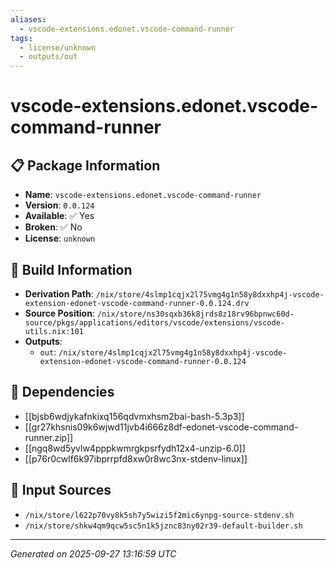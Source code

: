 ```yaml
---
aliases:
  - vscode-extensions.edonet.vscode-command-runner
tags:
  - license/unknown
  - outputs/out
---
```


# vscode-extensions.edonet.vscode-command-runner

## 📋 Package Information

- **Name**: `vscode-extensions.edonet.vscode-command-runner`
- **Version**: `0.0.124`
- **Available**: ✅ Yes
- **Broken**: ✅ No
- **License**: `unknown`

## 🔧 Build Information

- **Derivation Path**: `/nix/store/4slmp1cqjx2l75vmg4g1n58y8dxxhp4j-vscode-extension-edonet-vscode-command-runner-0.0.124.drv`
- **Source Position**: `/nix/store/ns30sqxb36k8jrds8z18rv96bpnwc60d-source/pkgs/applications/editors/vscode/extensions/vscode-utils.nix:101`
- **Outputs**:
  - `out`:  `/nix/store/4slmp1cqjx2l75vmg4g1n58y8dxxhp4j-vscode-extension-edonet-vscode-command-runner-0.0.124`

## 🔗 Dependencies

- [[bjsb6wdjykafnkixq156qdvmxhsm2bai-bash-5.3p3]]
- [[gr27khsnis09k6wjwd11jvb4i666z8df-edonet-vscode-command-runner.zip]]
- [[ngq8wd5yvlw4pppkwmrgkpsrfydh12x4-unzip-6.0]]
- [[p76r0cwlf6k97ibprrpfd8xw0r8wc3nx-stdenv-linux]]

## 📁 Input Sources

- `/nix/store/l622p70vy8k5sh7y5wizi5f2mic6ynpg-source-stdenv.sh`
- `/nix/store/shkw4qm9qcw5sc5n1k5jznc83ny02r39-default-builder.sh`

---
*Generated on 2025-09-27 13:16:59 UTC*
